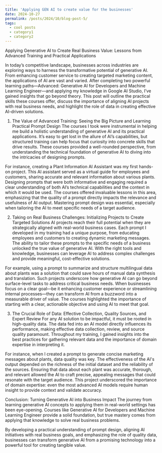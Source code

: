 ```yaml
---
title: 'Applying GEN AI to create value for the businesses'
date: 2024-10-27
permalink: /posts/2024/10/blog-post-5/
tags:
  - cool posts
  - category1
  - category2
---
```

Applying Generative AI to Create Real Business Value: Lessons from Advanced Training and Practical Applications

In today’s competitive landscape, businesses across industries are exploring ways to harness the transformative potential of generative AI. From enhancing customer service to creating targeted marketing content, the applications of AI are vast and varied. After completing two powerful learning paths—Advanced: Generative AI for Developers and Machine Learning Engineer—and applying my knowledge in Google AI Studio, I’ve gained insights that go beyond theory. This post will outline the practical skills these courses offer, discuss the importance of aligning AI projects with real business needs, and highlight the role of data in creating effective AI-driven solutions.

1. The Value of Advanced Training: Seeing the Big Picture and Learning Practical Prompt Design
The courses I took were instrumental in helping me build a holistic understanding of generative AI and its practical applications. It’s easy to get lost in the allure of AI’s capabilities, but structured training can help focus that curiosity into concrete skills that drive results. These courses provided a well-rounded perspective, from understanding the technical foundation of generative AI to diving into the intricacies of designing prompts.

For instance, creating a Plant Information AI Assistant was my first hands-on project. This AI assistant served as a virtual guide for employees and customers, sharing accurate and relevant information about various plants. Designing prompts that were both informative and engaging required a clear understanding of both AI’s technical capabilities and the context in which it would be used. The courses offered invaluable lessons in this area, emphasizing that the quality of a prompt directly impacts the relevance and usefulness of AI output. Mastering prompt design was essential, especially when tailoring the AI to meet specific needs of a target audience.

2. Taking on Real Business Challenges: Initializing Projects to Create Targeted Solutions
AI projects reach their full potential when they are strategically aligned with real-world business cases. Each prompt I developed in my training had a unique purpose, from educating employees and customers to creating dynamic marketing messages. The ability to tailor these prompts to the specific needs of a business unlocked the true value of generative AI. With the right tools and knowledge, businesses can leverage AI to address complex challenges and provide meaningful, cost-effective solutions.

For example, using a prompt to summarize and structure multilingual data about plants was a solution that could save hours of manual data synthesis and translation. Such projects underscore how generative AI can go beyond surface-level tasks to address critical business needs. When businesses focus on a clear goal—be it enhancing customer experience or streamlining internal processes—they can transform AI from a buzzword into a measurable driver of value. The courses highlighted the importance of starting with a clear, actionable objective and using AI to meet that goal.

3. The Crucial Role of Data: Effective Collection, Quality Sources, and Expert Review
For any AI solution to be impactful, it must be rooted in high-quality data. The data fed into an AI model directly influences its performance, making effective data collection, review, and source quality paramount. Throughout my training, I gained insights into the best practices for gathering relevant data and the importance of domain expertise in interpreting it.

For instance, when I created a prompt to generate concise marketing messages about plants, data quality was key. The effectiveness of the AI's output depended on the richness of the initial dataset and the reliability of the sources. Ensuring that data about each plant was accurate, thorough, and relevant allowed the AI to craft precise, appealing messages that could resonate with the target audience. This project underscored the importance of domain expertise: even the most advanced AI models require human insight to provide context and validate accuracy.

Conclusion: Turning Generative AI into Business Impact
The journey from learning generative AI concepts to applying them in real-world settings has been eye-opening. Courses like Generative AI for Developers and Machine Learning Engineer provide a solid foundation, but true mastery comes from applying that knowledge to solve real business problems.

By developing a practical understanding of prompt design, aligning AI initiatives with real business goals, and emphasizing the role of quality data, businesses can transform generative AI from a promising technology into a powerful tool for creating tangible value.
